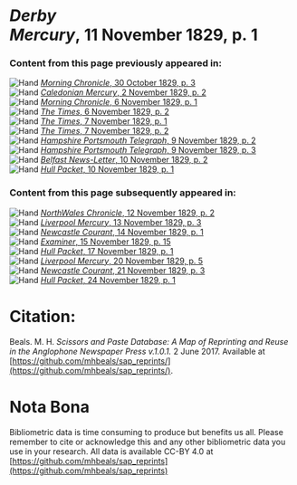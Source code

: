 # *Derby Mercury*, 11 November 1829, p. 1  
  
### Content from this page previously appeared in:  
![Hand](http://scissorsandpaste.net/wp-content/uploads/2017/06/smallhandpointer.png) [*Morning Chronicle*, 30 October 1829, p. 3](https://mhbeals.github.io/sap_html/Morning-Chronicle/Morning-Chronicle-30-October-1829-p-3)  
![Hand](http://scissorsandpaste.net/wp-content/uploads/2017/06/smallhandpointer.png) [*Caledonian Mercury*, 2 November 1829, p. 2](https://mhbeals.github.io/sap_html/Caledonian-Mercury/Caledonian-Mercury-2-November-1829-p-2)  
![Hand](http://scissorsandpaste.net/wp-content/uploads/2017/06/smallhandpointer.png) [*Morning Chronicle*, 6 November 1829, p. 1](https://mhbeals.github.io/sap_html/Morning-Chronicle/Morning-Chronicle-6-November-1829-p-1)  
![Hand](http://scissorsandpaste.net/wp-content/uploads/2017/06/smallhandpointer.png) [*The Times*, 6 November 1829, p. 2](https://mhbeals.github.io/sap_html/The-Times/The-Times-6-November-1829-p-2)  
![Hand](http://scissorsandpaste.net/wp-content/uploads/2017/06/smallhandpointer.png) [*The Times*, 7 November 1829, p. 1](https://mhbeals.github.io/sap_html/The-Times/The-Times-7-November-1829-p-1)  
![Hand](http://scissorsandpaste.net/wp-content/uploads/2017/06/smallhandpointer.png) [*The Times*, 7 November 1829, p. 2](https://mhbeals.github.io/sap_html/The-Times/The-Times-7-November-1829-p-2)  
![Hand](http://scissorsandpaste.net/wp-content/uploads/2017/06/smallhandpointer.png) [*Hampshire Portsmouth Telegraph*, 9 November 1829, p. 2](https://mhbeals.github.io/sap_html/Hampshire-Portsmouth-Telegraph/Hampshire-Portsmouth-Telegraph-9-November-1829-p-2)  
![Hand](http://scissorsandpaste.net/wp-content/uploads/2017/06/smallhandpointer.png) [*Hampshire Portsmouth Telegraph*, 9 November 1829, p. 3](https://mhbeals.github.io/sap_html/Hampshire-Portsmouth-Telegraph/Hampshire-Portsmouth-Telegraph-9-November-1829-p-3)  
![Hand](http://scissorsandpaste.net/wp-content/uploads/2017/06/smallhandpointer.png) [*Belfast News-Letter*, 10 November 1829, p. 2](https://mhbeals.github.io/sap_html/Belfast-News-Letter/Belfast-News-Letter-10-November-1829-p-2)  
![Hand](http://scissorsandpaste.net/wp-content/uploads/2017/06/smallhandpointer.png) [*Hull Packet*, 10 November 1829, p. 1](https://mhbeals.github.io/sap_html/Hull-Packet/Hull-Packet-10-November-1829-p-1)  
  
### Content from this page subsequently appeared in:  
![Hand](http://scissorsandpaste.net/wp-content/uploads/2017/06/smallhandpointer.png) [*NorthWales Chronicle*, 12 November 1829, p. 2](https://mhbeals.github.io/sap_html/NorthWales-Chronicle/NorthWales-Chronicle-12-November-1829-p-2)  
![Hand](http://scissorsandpaste.net/wp-content/uploads/2017/06/smallhandpointer.png) [*Liverpool Mercury*, 13 November 1829, p. 3](https://mhbeals.github.io/sap_html/Liverpool-Mercury/Liverpool-Mercury-13-November-1829-p-3)  
![Hand](http://scissorsandpaste.net/wp-content/uploads/2017/06/smallhandpointer.png) [*Newcastle Courant*, 14 November 1829, p. 1](https://mhbeals.github.io/sap_html/Newcastle-Courant/Newcastle-Courant-14-November-1829-p-1)  
![Hand](http://scissorsandpaste.net/wp-content/uploads/2017/06/smallhandpointer.png) [*Examiner*, 15 November 1829, p. 15](https://mhbeals.github.io/sap_html/Examiner/Examiner-15-November-1829-p-15)  
![Hand](http://scissorsandpaste.net/wp-content/uploads/2017/06/smallhandpointer.png) [*Hull Packet*, 17 November 1829, p. 1](https://mhbeals.github.io/sap_html/Hull-Packet/Hull-Packet-17-November-1829-p-1)  
![Hand](http://scissorsandpaste.net/wp-content/uploads/2017/06/smallhandpointer.png) [*Liverpool Mercury*, 20 November 1829, p. 5](https://mhbeals.github.io/sap_html/Liverpool-Mercury/Liverpool-Mercury-20-November-1829-p-5)  
![Hand](http://scissorsandpaste.net/wp-content/uploads/2017/06/smallhandpointer.png) [*Newcastle Courant*, 21 November 1829, p. 3](https://mhbeals.github.io/sap_html/Newcastle-Courant/Newcastle-Courant-21-November-1829-p-3)  
![Hand](http://scissorsandpaste.net/wp-content/uploads/2017/06/smallhandpointer.png) [*Hull Packet*, 24 November 1829, p. 1](https://mhbeals.github.io/sap_html/Hull-Packet/Hull-Packet-24-November-1829-p-1)  


# Citation: 

Beals. M. H. *Scissors and Paste Database: A Map of Reprinting and Reuse in the Anglophone Newspaper Press v.1.0.1.* 2 June 2017. Available at [https://github.com/mhbeals/sap_reprints/](https://github.com/mhbeals/sap_reprints/). 

# Nota Bona

Bibliometric data is time consuming to produce but benefits us all. Please remember to cite or acknowledge this and any other bibliometric data you use in your research. All data is available CC-BY 4.0 at [https://github.com/mhbeals/sap_reprints](https://github.com/mhbeals/sap_reprints)